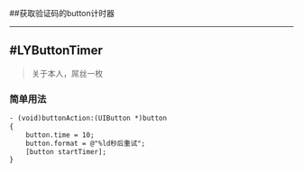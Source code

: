 ##获取验证码的button计时器

---
#LYButtonTimer
-----------
> 关于本人，屌丝一枚
    
### 简单用法
``` xml
- (void)buttonAction:(UIButton *)button
{
    button.time = 10;
    button.format = @"%ld秒后重试";
    [button startTimer];
}
```
